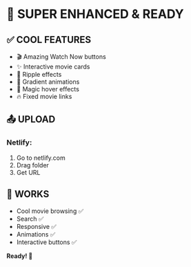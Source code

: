 # 🚀 SUPER ENHANCED & READY

## ✅ COOL FEATURES
- 🎬 Amazing Watch Now buttons
- ✨ Interactive movie cards
- 🌟 Ripple effects
- 🎨 Gradient animations
- 💫 Magic hover effects
- 🔥 Fixed movie links

## 📤 UPLOAD

### Netlify:
1. Go to netlify.com
2. Drag folder
3. Get URL

## 🎯 WORKS
- Cool movie browsing ✅
- Search ✅
- Responsive ✅
- Animations ✅
- Interactive buttons ✅

**Ready! 🚀**